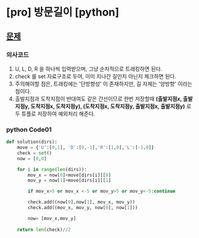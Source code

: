 # [pro] 방문길이 [python] 

## [문제](https://programmers.co.kr/learn/courses/30/lessons/49994)

### 의사코드 
1. U, L, D, R 을 하나씩 입력받으며, 그냥 순차적으로 트래킹하면 된다.
2. check 를 set 자료구조로 두어, 이미 지나간 길인지 아닌지 체크하면 된다.
3. 주의해야할 점은, 트래킹에는 '단방향성' 이 존재하지만, 길 자체는 '양방향' 이라는 점이다.
4. 출발지점과 도착지점이 반대여도 같은 간선이므로 한번 저장할때 **(출발지점x, 출발지점y, 도착지점x, 도착지점y), (도착지점x, 도착지점y, 출발지점x, 출발지점y)** 로 두 튜플로 저장하여 예외처리 해준다.



### python Code01
```py
def solution(dirs):
    move = {'U':[0,1], 'D':[0,-1],'R':[1,0],'L':[-1,0]}
    check = set()
    now = [0,0]

    for i in range(len(dirs)):
        mov_x = now[0]+move[dirs[i]][0]
        mov_y = now[1]+move[dirs[i]][1]

        if mov_x>5 or mov_x <-5 or mov_y>5 or mov_y<-5:continue

        check.add((now[0],now[1], mov_x, mov_y))
        check.add((mov_x, mov_y, now[0], now[1]))

        now= [mov_x,mov_y]
    
    return len(check)//2
```
